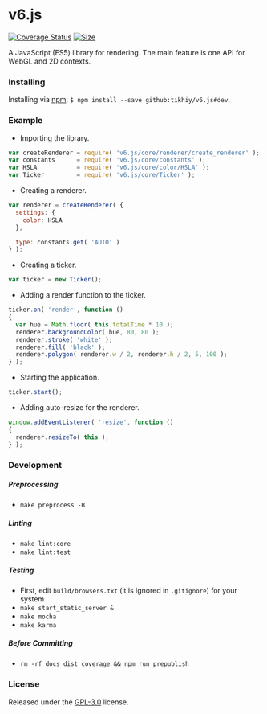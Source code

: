 # v6.js

[![Coverage Status](https://coveralls.io/repos/github/tikhiy/v6.js/badge.svg?branch=dev)](https://coveralls.io/github/tikhiy/v6.js?branch=dev)
[![Size](http://img.badgesize.io/tikhiy/v6.js/dev/dist/v6.min.js.gz.svg?&label=lightweight)](https://github.com/ngryman/badge-size)

A JavaScript (ES5) library for rendering. The main feature is one API for WebGL and 2D contexts.

### Installing

Installing via [npm](https://www.npmjs.com/): `$ npm install --save github:tikhiy/v6.js#dev`.

### Example

* Importing the library.

```javascript
var createRenderer = require( 'v6.js/core/renderer/create_renderer' );
var constants      = require( 'v6.js/core/constants' );
var HSLA           = require( 'v6.js/core/color/HSLA' );
var Ticker         = require( 'v6.js/core/Ticker' );
```

* Creating a renderer.

```javascript
var renderer = createRenderer( {
  settings: {
    color: HSLA
  },

  type: constants.get( 'AUTO' )
} );
```

* Creating a ticker.

```javascript
var ticker = new Ticker();
```

* Adding a render function to the ticker.

```javascript
ticker.on( 'render', function ()
{
  var hue = Math.floor( this.totalTime * 10 );
  renderer.backgroundColor( hue, 80, 80 );
  renderer.stroke( 'white' );
  renderer.fill( 'black' );
  renderer.polygon( renderer.w / 2, renderer.h / 2, 5, 100 );
} );
```

* Starting the application.

```javascript
ticker.start();
```

* Adding auto-resize for the renderer.

```javascript
window.addEventListener( 'resize', function ()
{
  renderer.resizeTo( this );
} );
```

### Development

##### Preprocessing

* `make preprocess -B`

##### Linting

* `make lint:core`
* `make lint:test`

##### Testing

* First, edit `build/browsers.txt` (it is ignored in `.gitignore`) for your system
* `make start_static_server &`
* `make mocha`
* `make karma`

##### Before Committing

* `rm -rf docs dist coverage && npm run prepublish`

### License

Released under the [GPL-3.0](LICENSE) license.
